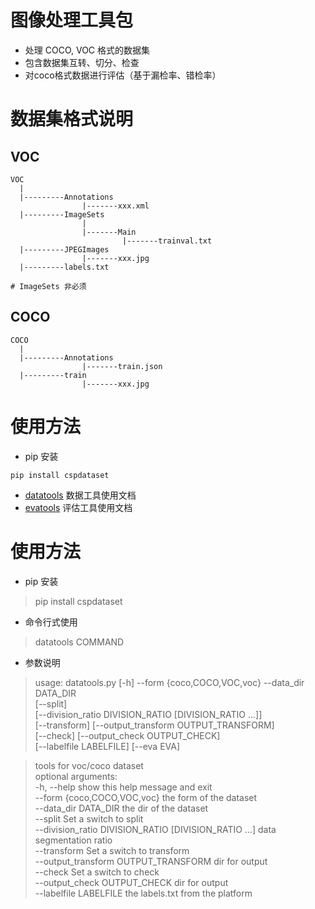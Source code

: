 # 图像处理工具包
- 处理 COCO, VOC 格式的数据集
- 包含数据集互转、切分、检查
- 对coco格式数据进行评估（基于漏检率、错检率）

# 数据集格式说明

## VOC
```
VOC  
  |  
  |---------Annotations  
                |-------xxx.xml  
  |---------ImageSets  
                |  
                |-------Main    
                         |-------trainval.txt  
  |---------JPEGImages  
                |-------xxx.jpg
  |---------labels.txt
  
# ImageSets 非必须
```



## COCO
```
COCO
  |  
  |---------Annotations  
                |-------train.json
  |---------train  
                |-------xxx.jpg
```



# 使用方法
- pip 安装

```
pip install cspdataset
```

- [datatools](doc/cspdatatools.md) 数据工具使用文档
- [evatools](doc/cspevatools.md) 评估工具使用文档


# 使用方法
- pip 安装
> pip install cspdataset
- 命令行式使用
> datatools COMMAND
- 参数说明
> usage: datatools.py [-h] --form {coco,COCO,VOC,voc} --data_dir DATA_DIR  
                    [--split]  
                    [--division_ratio DIVISION_RATIO [DIVISION_RATIO ...]]  
                    [--transform]
                    [--output_transform OUTPUT_TRANSFORM]  
                    [--check] 
                    [--output_check OUTPUT_CHECK]  
                    [--labelfile LABELFILE] [--eva EVA]


>tools for voc/coco dataset   
optional arguments:    
  -h, --help                             show this help message and exit    
  --form {coco,COCO,VOC,voc}             the form of the dataset  
  --data_dir DATA_DIR                    the dir of the dataset  
  --split                                Set a switch to split  
  --division_ratio DIVISION_RATIO [DIVISION_RATIO ...] data segmentation ratio  
  --transform                            Set a switch to transform  
  --output_transform OUTPUT_TRANSFORM    dir for output  
  --check                                Set a switch to check  
  --output_check OUTPUT_CHECK            dir for output  
  --labelfile LABELFILE                  the labels.txt from the platform

